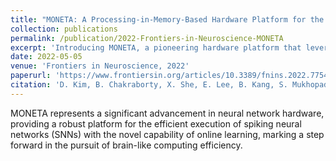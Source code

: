 ```yaml
---
title: "MONETA: A Processing-in-Memory-Based Hardware Platform for the Hybrid Convolutional Spiking Neural Network with Online Learning"
collection: publications
permalink: /publication/2022-Frontiers-in-Neuroscience-MONETA
excerpt: 'Introducing MONETA, a pioneering hardware platform that leverages processing-in-memory technology for enhanced efficiency in hybrid convolutional spiking neural networks, supporting online learning capabilities.'
date: 2022-05-05
venue: 'Frontiers in Neuroscience, 2022'
paperurl: 'https://www.frontiersin.org/articles/10.3389/fnins.2022.775457/full'
citation: 'D. Kim, B. Chakraborty, X. She, E. Lee, B. Kang, S. Mukhopadhyay. (2022). "MONETA: A Processing-in-Memory-Based Hardware Platform for the Hybrid Convolutional Spiking Neural Network with Online Learning." <i>Frontiers in Neuroscience, 2022</i>.'
---
```


MONETA represents a significant advancement in neural network hardware, providing a robust platform for the efficient execution of spiking neural networks (SNNs) with the novel capability of online learning, marking a step forward in the pursuit of brain-like computing efficiency.
